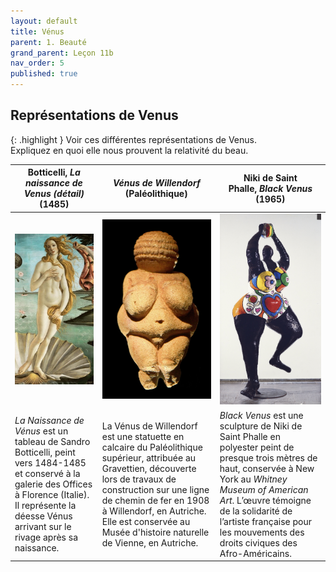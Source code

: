 ```yaml
---
layout: default
title: Vénus
parent: 1. Beauté
grand_parent: Leçon 11b
nav_order: 5
published: true
---
```

## Représentations de Venus    

{: .highlight }
Voir ces différentes représentations de Venus.    
Expliquez en quoi elle nous prouvent la relativité du beau.

| Botticelli, *La naissance de Venus (détail)* (1485) | *Vénus de Willendorf* (Paléolithique) | Niki de Saint Phalle, _Black Venus_ (1965) |
|------------------ |------------------ |------------------ |
| <a href="../../assets/img/art/botticelli-venus.jpeg" target="_blank"><img src="../../assets/img/art/botticelli-venus.jpeg" style="zoom:110%;" /> | <a href="../../assets/img/art/venus-willendorf.jpeg" target="_blank"><img src="../../assets/img/art/venus-willendorf.jpeg" style="zoom:100%;" />  | <a href="../../assets/img/art/stphalle-venus.jpeg" target="_blank"><img src="../../assets/img/art/stphalle-venus.jpeg" style="zoom:80%;" />  |
| *La Naissance de Vénus* est un tableau de Sandro Botticelli, peint vers 1484-1485 et conservé à la galerie des Offices à Florence (Italie). Il représente la déesse Vénus arrivant sur le rivage après sa naissance. | La Vénus de Willendorf est une statuette en calcaire du Paléolithique supérieur, attribuée au Gravettien, découverte lors de travaux de construction sur une ligne de chemin de fer en 1908 à Willendorf, en Autriche. Elle est conservée au Musée d'histoire naturelle de Vienne, en Autriche. | _Black Venus_ est une sculpture de Niki de Saint Phalle en polyester peint de presque trois mètres de haut, conservée à New York au *Whitney Museum of American Art*. L’œuvre témoigne de la solidarité de l’artiste française pour les mouvements des droits civiques des Afro-Américains. |